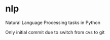 # nlp
Natural Language Processing tasks in Python

Only initial commit due to switch from cvs to git
